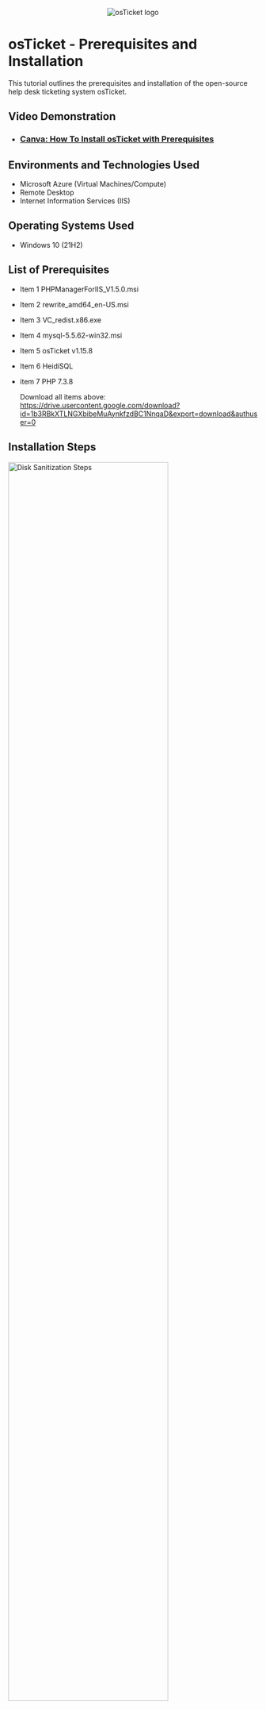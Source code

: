<p align="center">
<img src="https://i.imgur.com/Clzj7Xs.png" alt="osTicket logo"/>
</p>

<h1>osTicket - Prerequisites and Installation</h1>
This tutorial outlines the prerequisites and installation of the open-source help desk ticketing system osTicket.<br />


<h2>Video Demonstration</h2>

- ### [Canva: How To Install osTicket with Prerequisites](https://www.canva.com/design/DAGYubtCWMU/sCEPONvSN3-4I03jDesUdA/edit?utm_content=DAGYubtCWMU&utm_campaign=designshare&utm_medium=link2&utm_source=sharebutton)

<h2>Environments and Technologies Used</h2>

- Microsoft Azure (Virtual Machines/Compute)
- Remote Desktop
- Internet Information Services (IIS)

<h2>Operating Systems Used </h2>

- Windows 10</b> (21H2)

<h2>List of Prerequisites</h2>

- Item 1 PHPManagerForIIS_V1.5.0.msi
- Item 2 rewrite_amd64_en-US.msi
- Item 3 VC_redist.x86.exe
- Item 4 mysql-5.5.62-win32.msi
- Item 5 osTicket v1.15.8
- Item 6 HeidiSQL
- item 7 PHP 7.3.8

  Download all items above: https://drive.usercontent.google.com/download?id=1b3RBkXTLNGXbibeMuAynkfzdBC1NnqaD&export=download&authuser=0

<h2>Installation Steps</h2>

<p>
<img src="https://i.imgur.com/BXwMbsJ.png" height="80%" width="80%" alt="Disk Sanitization Steps"/>
</p>
<p>

Open the Control Panel:

Press Windows + R, type control, and hit Enter. This will open the Control Panel.
Navigate to Programs and Features:

In the Control Panel, go to Programs > Turn Windows features on or off under the Programs and Features section.

Enable IIS:

In the Windows Features dialog that appears, scroll down and locate Internet Information Services.

Expand the Internet Information Services node to see more detailed features.

Ensure the following options are selected:

Web Management Tools (including IIS Management Console)

World Wide Web Services > Application Development Features:

Check CGI.

Optionally, you can enable other features like ASP, .NET Extensibility, or ISAPI Extensions depending on your needs.
World Wide Web Services > Common HTTP Features (e.g., Static Content, Default Document, Directory Browsing).
Install IIS:

Click OK to start the installation process.
Windows will now install IIS with the selected features, including CGI. This may take a few minutes depending on your system.


*


For now, install.

-PHP Manager for IIS (PHPManagerForIIS_V1.5.0.msi)

-Rewrite Module (rewrite_amd64_en-US.msi)


*



<p>
<img src="https://i.imgur.com/yyvZull.png" height="80%" width="80%" alt="Disk Sanitization Steps"/>
</p>
<p>


Create the directory C:\PHP

Go into Windows (C:) and Create a new folder(PHP)

Unzip PHP 7.3.8(php-7.3.8-nts-Win32-VC15-x86.zip) to the folder(PHP)

Next, install VC_redist.x86.exe



*



<p>
<img src="https://i.imgur.com/u4MEAgx.png" height="80%" width="80%" alt="Disk Sanitization Steps"/>
</p>
<p>

-install MySQL 5.5.62 (mysql-5.5.62-win32.msi)

Choose Typical Setup when asked which setup to use

After installation, lunch Configuration Wizard

Pick Standard Configuration when asked

This is IMPORTANT

Username: Please note it down

Password: Please note it down


*

<p>
<img src="https://i.imgur.com/UTqTPmd.png" height="80%" width="80%" alt="Disk Sanitization Steps"/>
</p>
<p>

Type IIS on the Windows Search bar and open Internet Information Services(IIS) Manager as an Admin

Click on PHP Manager, then Register new PHP version

Now, browse the PHP folder we created on Windows(C:) and choose php-cgi.exe

Next, reload IIS (Open IIS, Stop and Start the server)


Unzip osTicket-v1.15.8.zip

Copy the “upload” folder and go into Windows(C:) then (inetpub) to (wwwroot) folder and paste the "upload" folder there

Rename the "upload" folder you paste to (osTicket)

This is IMPORTANT, type(osTicket) as it is written

Finish with reloading IIS (Open IIS, Stop and Start the server)


*

<p>
<img src="https://i.imgur.com/9u9cyu7.png" height="80%" width="80%" alt="Disk Sanitization Steps"/>
</p>
<p>

To get to the osTicket site

Open IIS and expand the service on the top left

To sites -> Default -> click osTicket and on the top right click “Browse *:80”

The site should look like the picture above, if not something went wrong and you might have to start all over again

Note that some extensions are not enabled

Go back to IIS, sites -> Default -> osTicket

Double-click PHP Manager

Click “Enable or disable an extension”

Enable: php_imap.dll

Enable: php_intl.dll

Enable: php_opcache.dll

Refresh the osTicket site in your browser, observe the changes

*

IMPORTANT RENAME Again

From: Windows(C:) to\inetpub\wwwroot\osTicket\include\ find(ost-sampleconfig.php) file

Reame (ost-sampleconfig.php) to (ost-config.php)

like before rename(ost-config.php) file as it written

Now to Assign Permissions on (ost-config.php)

Right-click on (ost-config.php)

Property-Security

Disable inheritance -> Remove All

Next, click on Add then Select a Principle 

On the empty box, type what you need to add and click Check Name to see if the system has it

*

<p>
<img src="https://i.imgur.com/NVd6LyW.png" height="80%" width="80%" alt="Disk Sanitization Steps"/>
</p>
<p>

Continue Setting up osTicket in the browser (click Continue)

Name Helpdesk

Default email (receives email from customers)

Type whatever you want on Admin user and Note it down 

Pause and install HeidiSQL.

Open Heidi SQL and click New on the bottom 

The user and Password are the same ones from MySQL 5.5.62 when you set it up, click Open when down.

Right-click on Unnamed on the new tap that opens, click Create new> database

Type the name as it is written (osTicket) then Ok

Back to the osTicket site 

MySQL Database: osTicket

MySQL Username: same as before

MySQL Password: same as before

Click “Install Now!"

Congratulations, hopefully, it is installed with no errors!

<p>
<img src="https://i.imgur.com/PIt5cvg.png" height="80%" width="80%" alt="Disk Sanitization Steps"/>
</p>
<p>

Browse to your help desk login page: http://localhost/osTicket/scp/login.php

End Users osTicket URL:
http://localhost/osTicket/






































